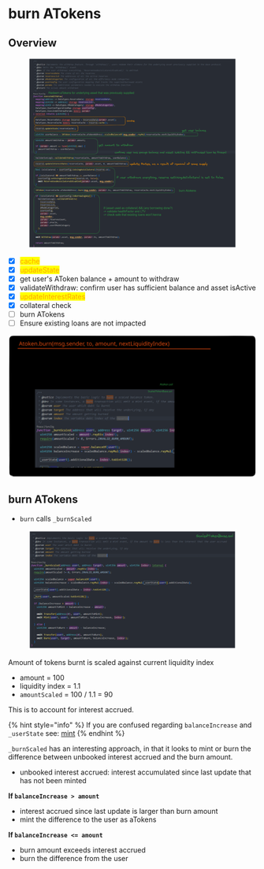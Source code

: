 # burn ATokens

## Overview

<figure><img src="../../.gitbook/assets/image (50).png" alt=""><figcaption></figcaption></figure>

* [x] <mark style="color:orange;">cache</mark>
* [x] <mark style="color:orange;">updateState</mark>
* [x] get user's AToken balance + amount to withdraw
* [x] validateWithdraw: confirm user has sufficient balance and asset isActive
* [x] <mark style="color:orange;">updateInterestRates</mark>
* [x] collateral check
* [ ] burn ATokens
* [ ] Ensure existing loans are not impacted&#x20;

<img src="../../.gitbook/assets/file.excalidraw (5).svg" alt="" class="gitbook-drawing">

## burn ATokens

* `burn` calls `_burnScaled`

<figure><img src="../../.gitbook/assets/image (69).png" alt=""><figcaption></figcaption></figure>

Amount of tokens burnt is scaled against current liquidity index

* amount = 100
* liquidity index = 1.1
* `amountScaled` = 100 / 1.1 = 90

This is to account for interest accrued.&#x20;

{% hint style="info" %}
If you are confused regarding `balanceIncrease` and `_userState` see: [mint](../supply/transfer-and-mint.md#mint)
{% endhint %}

`_burnScaled` has an interesting approach, in that it looks to mint or burn the difference between unbooked interest accrued and the burn amount.

* unbooked interest accrued: interest accumulated since last update that has not been minted&#x20;

**If `balanceIncrease > amount`**

* interest accrued since last update is larger than burn amount
* mint the difference to the user as aTokens

**If `balanceIncrease <= amount`**

* burn amount exceeds interest accrued
* burn the difference from the user
